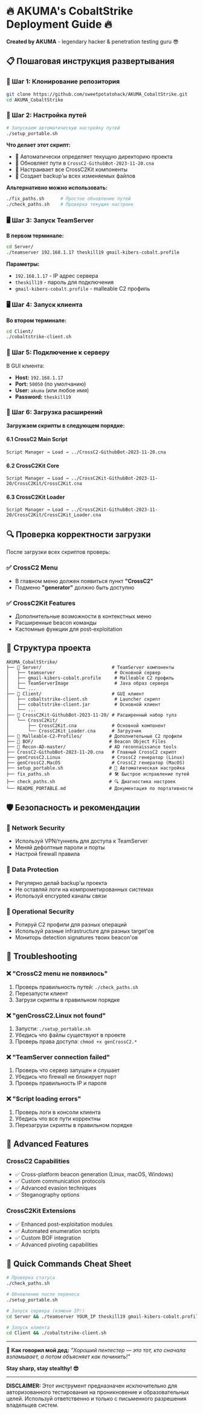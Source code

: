 # 🔥 AKUMA's CobaltStrike Deployment Guide 🔥

**Created by AKUMA** - legendary hacker & penetration testing guru 😎

## 📋 Пошаговая инструкция развертывания

### 🚀 Шаг 1: Клонирование репозитория
```bash
git clone https://github.com/sweetpotatohack/AKUMA_CobaltStrike.git
cd AKUMA_CobaltStrike
```

### 🔧 Шаг 2: Настройка путей
```bash
# Запускаем автоматическую настройку путей
./setup_portable.sh
```
**Что делает этот скрипт:**
- 🧠 Автоматически определяет текущую директорию проекта
- 🔄 Обновляет пути в `CrossC2-GithubBot-2023-11-20.cna`
- 🎯 Настраивает все CrossC2Kit компоненты
- 💾 Создает backup'ы всех изменяемых файлов

**Альтернативно можно использовать:**
```bash
./fix_paths.sh      # Простое обновление путей
./check_paths.sh    # Проверка текущих настроек
```

### 🖥️ Шаг 3: Запуск TeamServer
**В первом терминале:**
```bash
cd Server/
./teamserver 192.168.1.17 theskill19 gmail-kibers-cobalt.profile
```

**Параметры:**
- `192.168.1.17` - IP адрес сервера
- `theskill19` - пароль для подключения
- `gmail-kibers-cobalt.profile` - malleable C2 профиль

### 🖥️ Шаг 4: Запуск клиента
**Во втором терминале:**
```bash
cd Client/
./cobaltstrike-client.sh
```

### 🔌 Шаг 5: Подключение к серверу
В GUI клиента:
- **Host:** `192.168.1.17`
- **Port:** `50050` (по умолчанию)
- **User:** `akuma` (или любое имя)
- **Password:** `theskill19`

### 🎯 Шаг 6: Загрузка расширений
**Загружаем скрипты в следующем порядке:**

#### 6.1 CrossC2 Main Script
```
Script Manager → Load → ../CrossC2-GithubBot-2023-11-20.cna
```

#### 6.2 CrossC2Kit Core
```
Script Manager → Load → ../CrossC2Kit-GithubBot-2023-11-20/CrossC2Kit/CrossC2Kit.cna
```

#### 6.3 CrossC2Kit Loader
```
Script Manager → Load → ../CrossC2Kit-GithubBot-2023-11-20/CrossC2Kit/CrossC2Kit_Loader.cna
```

## 🔍 Проверка корректности загрузки

После загрузки всех скриптов проверь:

### ✅ CrossC2 Menu
- В главном меню должен появиться пункт **"CrossC2"**
- Подменю **"generator"** должно быть доступно

### ✅ CrossC2Kit Features  
- Дополнительные возможности в контекстных меню
- Расширенные beacon команды
- Кастомные функции для post-exploitation

## 🎪 Структура проекта

```
AKUMA_CobaltStrike/
├── 📁 Server/                          # TeamServer компоненты
│   ├── teamserver                      # Основной сервер
│   ├── gmail-kibers-cobalt.profile     # Malleable C2 профиль
│   ├── TeamServerImage                 # Java образ сервера
│   └── ...
├── 📁 Client/                          # GUI клиент
│   ├── cobaltstrike-client.sh          # Launcher скрипт
│   ├── cobaltstrike-client.jar         # Основной клиент
│   └── ...
├── 📁 CrossC2Kit-GithubBot-2023-11-20/ # Расширенный набор тулз
│   └── CrossC2Kit/
│       ├── CrossC2Kit.cna             # Основной компонент
│       └── CrossC2Kit_Loader.cna      # Загрузчик
├── 📁 Malleable-C2-Profiles/          # Дополнительные C2 профили
├── 📁 BOF/                            # Beacon Object Files
├── 📁 Recon-AD-master/                # AD reconnaissance tools
├── CrossC2-GithubBot-2023-11-20.cna   # Главный CrossC2 скрипт
├── genCrossC2.Linux                   # CrossC2 генератор (Linux)
├── genCrossC2.MacOS                   # CrossC2 генератор (MacOS)
├── setup_portable.sh                 # 🔧 Автоматическая настройка
├── fix_paths.sh                      # 🛠️ Быстрое исправление путей
├── check_paths.sh                    # 🔍 Диагностика настроек
└── README_PORTABLE.md                # Документация по портативности
```

## 🛡️ Безопасность и рекомендации

### 🔐 Network Security
- Используй VPN/туннель для доступа к TeamServer
- Меняй дефолтные пароли и порты
- Настрой firewall правила

### 💾 Data Protection  
- Регулярно делай backup'ы проекта
- Не оставляй логи на компрометированных системах
- Используй encrypted каналы связи

### 🎯 Operational Security
- Ротируй C2 профили для разных операций
- Используй разные infrastructure для разных target'ов
- Мониторь detection signatures твоих beacon'ов

## 🐛 Troubleshooting

### ❌ "CrossC2 menu не появилось"
1. Проверь правильность путей: `./check_paths.sh`
2. Перезапусти клиент
3. Загрузи скрипты в правильном порядке

### ❌ "genCrossC2.Linux not found"
1. Запусти: `./setup_portable.sh`
2. Убедись что файлы существуют в проекте
3. Проверь права доступа: `chmod +x genCrossC2.*`

### ❌ "TeamServer connection failed"
1. Проверь что сервер запущен и слушает
2. Убедись что firewall не блокирует порт
3. Проверь правильность IP и пароля

### ❌ "Script loading errors"
1. Проверь логи в консоли клиента
2. Убедись что все пути корректны
3. Перезагрузи скрипты в правильном порядке

## 🚀 Advanced Features

### CrossC2 Capabilities
- ✅ Cross-platform beacon generation (Linux, macOS, Windows)
- ✅ Custom communication protocols
- ✅ Advanced evasion techniques
- ✅ Steganography options

### CrossC2Kit Extensions
- ✅ Enhanced post-exploitation modules
- ✅ Automated enumeration scripts
- ✅ Custom BOF integration
- ✅ Advanced pivoting capabilities

## 📱 Quick Commands Cheat Sheet

```bash
# Проверка статуса
./check_paths.sh

# Обновление после переноса  
./setup_portable.sh

# Запуск сервера (измени IP!)
cd Server && ./teamserver YOUR_IP theskill19 gmail-kibers-cobalt.profile

# Запуск клиента
cd Client && ./cobaltstrike-client.sh
```

---

🤘 **Как говорил мой дед:** *"Хороший пентестер — это тот, кто сначала взламывает, а потом объясняет как починить!"*

**Stay sharp, stay stealthy! 😎**

---
**DISCLAIMER:** Этот инструмент предназначен исключительно для авторизованного тестирования на проникновение и образовательных целей. Используй ответственно и только с письменного разрешения владельцев систем.
